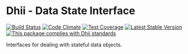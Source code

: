 # Dhii - Data State Interface

[![Build Status](https://travis-ci.com/Dhii/data-state-interface.svg?branch=develop)](https://travis-ci.com/Dhii/data-state-interface)
[![Code Climate](https://codeclimate.com/github/Dhii/data-state-interface/badges/gpa.svg)](https://codeclimate.com/github/Dhii/data-state-interface)
[![Test Coverage](https://codeclimate.com/github/Dhii/data-state-interface/badges/coverage.svg)](https://codeclimate.com/github/Dhii/data-state-interface/coverage)
[![Latest Stable Version](https://poser.pugx.org/dhii/data-state-interface/version)](https://packagist.org/packages/dhii/data-state-interface)
[![This package complies with Dhii standards](https://img.shields.io/badge/Dhii-Compliant-green.svg?style=flat-square)][Dhii]

Interfaces for dealing with stateful data objects.

[Dhii]: https://github.com/Dhii/dhii
